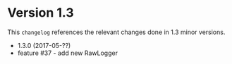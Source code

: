 # Version 1.3

This `changelog` references the relevant changes done in 1.3 minor versions.

 - 1.3.0 (2017-05-??)
 - feature #37 - add new RawLogger
